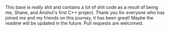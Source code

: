 This base is really shit and contains a lot of shit code as a result of being me, Shane, and Anshul's first C++ project. Thank you for everyone who has joined me and my friends on this journey, it has been great! Maybe the readme will be updated in the future. Pull requests are welcomed.
